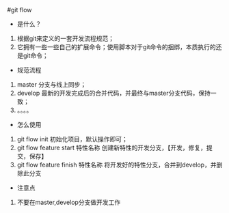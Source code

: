 #git flow

- 是什么？

1. 根据git来定义的一套开发流程规范；
2. 它拥有一些一些自己的扩展命令；使用脚本对于git命令的捆绑，本质执行的还是git命令；

- 规范流程
1. master    分支与线上同步；
2. develop   最新的开发完成后的合并代码，并最终与master分支代码，保持一致；
3. 。。。。

- 怎么使用
1. git flow init 初始化项目，默认操作即可；
2. git flow feature start 特性名称 创建新特性的开发分支，【开发，修复，提交，保存】
3. git flow feature finish 特性名称 将开发好的特性分支，合并到develop，并删除此分支

- 注意点
1. 不要在master,develop分支做开发工作
